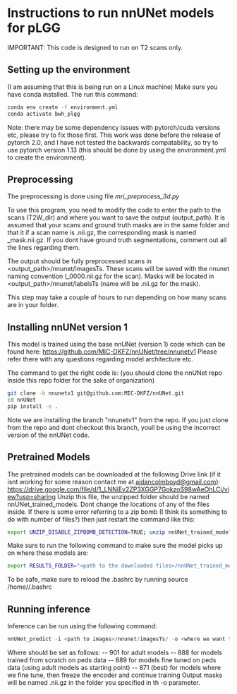 # Instructions to run nnUNet models for pLGG 

IMPORTANT: This code is designed to run on T2 scans only. 

## Setting up the environment

(I am assuming that this is being run on a Linux machine)
Make sure you have conda installed. The run this command:
```bash
conda env create -f environment.yml
conda activate bwh_plgg
```
Note: there may be some dependency issues with pytorch/cuda versions etc, please try to fix those first. This work was done before the release of pytorch 2.0, and I have not tested the backwards compatability, so try to use pytorch version 1.13 (this should be done by using the environment.yml to create the environment).

## Preprocessing

The preprocessing is done using file _mri_preprocess_3d.py_

To use this program, you need to modify the code to enter the path to the scans (T2W_dir) and where you want to save the output (output_path).
It is assumed that your scans and ground truth masks are in the same folder and that it if a scan name is <scan>.nii.gz, the corresponding mask is named <scan>_mask.nii.gz. If you dont have ground truth segmentations, comment out all the lines regarding them. 
  
The output should be fully preprocessed scans in <output_path>/nnunet/imagesTs. These scans will be saved with the nnunet naming convention (<scan>_0000.nii.gz for the scan). Masks will be located in <output_path>/nnunet/labelsTs (name will be <scan>.nii.gz for the mask).
  
This step may take a couple of hours to run depending on how many scans are in your folder.

## Installing nnUNet version 1

This model is trained using the base nnUNet (version 1) code which can be found here: https://github.com/MIC-DKFZ/nnUNet/tree/nnunetv1
Please refer there with any questions regarding model architecture etc.

The command to get the right code is: (you should clone the nnUNet repo inside this repo folder for the sake of organization)
```bash
git clone -b nnunetv1 git@github.com:MIC-DKFZ/nnUNet.git
cd nnUNet
pip install -e .
```
Note we are installing the branch "nnunetv1" from the repo. If you just clone from the repo and dont checkout this branch, youll be using the incorrect version of the nnUNet code.
  
## Pretrained Models

The pretrained models can be downloaded at the following Drive link (if it isnt working for some reason contact me at aidancolmboyd@gmail.com):
https://drive.google.com/file/d/1_LNNiEv2ZP3XGGP7GokzoS98wAeOhLCj/view?usp=sharing
Unzip this file, the unzipped folder should be named nnUNet_trained_models. Dont change the locations of any of the files inside.
If there is some error referring to a zip bomb (I think its something to do with number of files?) then just restart the command like this:
```bash
export UNZIP_DISABLE_ZIPBOMB_DETECTION=TRUE; unzip nnUNet_trained_models.zip
```
  
Make sure to run the following command to make sure the model picks up on where these models are:
```bash
export RESULTS_FOLDER="<path to the downloaded files>/nnUNet_trained_models/"
```
To be safe, make sure to reload the .bashrc by running source /home/<user>/.bashrc
  

## Running inference
  
Inference can be run using the following command:
```python
nnUNet_predict -i <path to images>/nnunet/imagesTs/ -o <where we want to save the predictions> -t <task number> -m 3d_fullres --save_npz
```
Where <task number> should be set as follows: 
  -- 901 for adult models
  -- 888 for models trained from scratch on peds data
  -- 889 for models fine tuned on peds data (using adult models as starting point)
  -- 871 (best) for models where we fine tune, then freeze the encoder and continue training
Output masks will be named <scan>.nii.gz in the folder you specified in th -o parameter.

